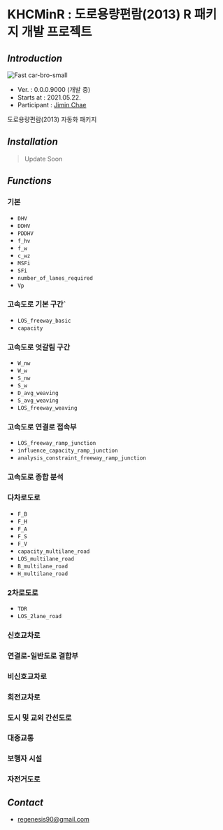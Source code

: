 # KHCMinR : 도로용량편람(2013) R 패키지 개발 프로젝트
## *Introduction*

![Fast car-bro-small](https://user-images.githubusercontent.com/75024126/119323940-312e7800-bcba-11eb-9ae4-f31789f1a463.png)


* Ver. : 0.0.0.9000 (개발 중)
* Starts at : 2021.05.22.
* Participant : [Jimin Chae](https://github.com/regenesis90)


도로용량편람(2013) 자동화 패키지

## *Installation*
> Update Soon

## *Functions*
### 기본
* `DHV`
* `DDHV`
* `PDDHV`
* `f_hv`
* `f_w`
* `c_wz`
* `MSFi`
* `SFi`
* `number_of_lanes_required`
* `Vp`
### 고속도로 기본 구간`
* `LOS_freeway_basic`
* `capacity`

### 고속도로 엇갈림 구간
* `W_nw`
* `W_w`
* `S_nw`
* `S_w`
* `D_avg_weaving`
* `S_avg_weaving`
* `LOS_freeway_weaving`

### 고속도로 연결로 접속부
* `LOS_freeway_ramp_junction`
* `influence_capacity_ramp_junction`
* `analysis_constraint_freeway_ramp_junction`

### 고속도로 종합 분석

### 다차로도로
* `F_B`
* `F_H`
* `F_A`
* `F_S`
* `F_V`
* `capacity_multilane_road`
* `LOS_multilane_road`
* `B_multilane_road`
* `H_multilane_road`
### 2차로도로
* `TDR`
* `LOS_2lane_road`
### 신호교차로
### 연결로-일반도로 결합부
### 비신호교차로
### 회전교차로
### 도시 및 교외 간선도로
### 대중교통
### 보행자 시설
### 자전거도로

## *Contact*
* regenesis90@gmail.com
